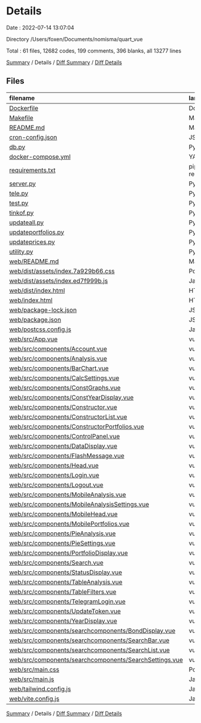 # Details

Date : 2022-07-14 13:07:04

Directory /Users/foxen/Documents/nomisma/quart_vue

Total : 61 files,  12682 codes, 199 comments, 396 blanks, all 13277 lines

[Summary](results.md) / Details / [Diff Summary](diff.md) / [Diff Details](diff-details.md)

## Files
| filename | language | code | comment | blank | total |
| :--- | :--- | ---: | ---: | ---: | ---: |
| [Dockerfile](/Dockerfile) | Docker | 8 | 0 | 5 | 13 |
| [Makefile](/Makefile) | Makefile | 7 | 0 | 2 | 9 |
| [README.md](/README.md) | Markdown | 2 | 0 | 1 | 3 |
| [cron-config.json](/cron-config.json) | JSON | 14 | 0 | 0 | 14 |
| [db.py](/db.py) | Python | 135 | 60 | 15 | 210 |
| [docker-compose.yml](/docker-compose.yml) | YAML | 23 | 0 | 2 | 25 |
| [requirements.txt](/requirements.txt) | pip requirements | 50 | 0 | 1 | 51 |
| [server.py](/server.py) | Python | 62 | 3 | 13 | 78 |
| [tele.py](/tele.py) | Python | 8 | 0 | 1 | 9 |
| [test.py](/test.py) | Python | 7 | 0 | 5 | 12 |
| [tinkof.py](/tinkof.py) | Python | 20 | 0 | 2 | 22 |
| [updateall.py](/updateall.py) | Python | 64 | 0 | 12 | 76 |
| [updateportfolios.py](/updateportfolios.py) | Python | 22 | 0 | 5 | 27 |
| [updateprices.py](/updateprices.py) | Python | 49 | 0 | 13 | 62 |
| [utility.py](/utility.py) | Python | 30 | 0 | 8 | 38 |
| [web/README.md](/web/README.md) | Markdown | 22 | 0 | 14 | 36 |
| [web/dist/assets/index.7a929b66.css](/web/dist/assets/index.7a929b66.css) | PostCSS | 1 | 0 | 1 | 2 |
| [web/dist/assets/index.ed7f999b.js](/web/dist/assets/index.ed7f999b.js) | JavaScript | 15 | 78 | 1 | 94 |
| [web/dist/index.html](/web/dist/index.html) | HTML | 14 | 0 | 2 | 16 |
| [web/index.html](/web/index.html) | HTML | 13 | 0 | 1 | 14 |
| [web/package-lock.json](/web/package-lock.json) | JSON | 9,657 | 0 | 1 | 9,658 |
| [web/package.json](/web/package.json) | JSON | 43 | 0 | 1 | 44 |
| [web/postcss.config.js](/web/postcss.config.js) | JavaScript | 6 | 0 | 1 | 7 |
| [web/src/App.vue](/web/src/App.vue) | vue | 195 | 0 | 20 | 215 |
| [web/src/components/Account.vue](/web/src/components/Account.vue) | vue | 19 | 0 | 5 | 24 |
| [web/src/components/Analysis.vue](/web/src/components/Analysis.vue) | vue | 210 | 0 | 20 | 230 |
| [web/src/components/BarChart.vue](/web/src/components/BarChart.vue) | vue | 112 | 0 | 14 | 126 |
| [web/src/components/CalcSettings.vue](/web/src/components/CalcSettings.vue) | vue | 30 | 0 | 5 | 35 |
| [web/src/components/ConstGraphs.vue](/web/src/components/ConstGraphs.vue) | vue | 16 | 0 | 4 | 20 |
| [web/src/components/ConstYearDisplay.vue](/web/src/components/ConstYearDisplay.vue) | vue | 102 | 0 | 10 | 112 |
| [web/src/components/Constructor.vue](/web/src/components/Constructor.vue) | vue | 168 | 8 | 16 | 192 |
| [web/src/components/ConstructorList.vue](/web/src/components/ConstructorList.vue) | vue | 4 | 0 | 2 | 6 |
| [web/src/components/ConstructorPortfolios.vue](/web/src/components/ConstructorPortfolios.vue) | vue | 34 | 0 | 6 | 40 |
| [web/src/components/ControlPanel.vue](/web/src/components/ControlPanel.vue) | vue | 12 | 0 | 2 | 14 |
| [web/src/components/DataDisplay.vue](/web/src/components/DataDisplay.vue) | vue | 16 | 0 | 3 | 19 |
| [web/src/components/FlashMessage.vue](/web/src/components/FlashMessage.vue) | vue | 30 | 0 | 4 | 34 |
| [web/src/components/Head.vue](/web/src/components/Head.vue) | vue | 65 | 0 | 12 | 77 |
| [web/src/components/Login.vue](/web/src/components/Login.vue) | vue | 34 | 8 | 4 | 46 |
| [web/src/components/Logout.vue](/web/src/components/Logout.vue) | vue | 17 | 0 | 2 | 19 |
| [web/src/components/MobileAnalysis.vue](/web/src/components/MobileAnalysis.vue) | vue | 114 | 0 | 11 | 125 |
| [web/src/components/MobileAnalysisSettings.vue](/web/src/components/MobileAnalysisSettings.vue) | vue | 30 | 0 | 5 | 35 |
| [web/src/components/MobileHead.vue](/web/src/components/MobileHead.vue) | vue | 55 | 15 | 12 | 82 |
| [web/src/components/MobilePortfolios.vue](/web/src/components/MobilePortfolios.vue) | vue | 34 | 0 | 8 | 42 |
| [web/src/components/PieAnalysis.vue](/web/src/components/PieAnalysis.vue) | vue | 57 | 0 | 8 | 65 |
| [web/src/components/PieSettings.vue](/web/src/components/PieSettings.vue) | vue | 34 | 0 | 7 | 41 |
| [web/src/components/PortfolioDisplay.vue](/web/src/components/PortfolioDisplay.vue) | vue | 34 | 0 | 8 | 42 |
| [web/src/components/Search.vue](/web/src/components/Search.vue) | vue | 60 | 0 | 6 | 66 |
| [web/src/components/StatusDisplay.vue](/web/src/components/StatusDisplay.vue) | vue | 16 | 0 | 3 | 19 |
| [web/src/components/TableAnalysis.vue](/web/src/components/TableAnalysis.vue) | vue | 186 | 0 | 15 | 201 |
| [web/src/components/TableFilters.vue](/web/src/components/TableFilters.vue) | vue | 124 | 0 | 18 | 142 |
| [web/src/components/TelegramLogin.vue](/web/src/components/TelegramLogin.vue) | vue | 64 | 0 | 1 | 65 |
| [web/src/components/UpdateToken.vue](/web/src/components/UpdateToken.vue) | vue | 87 | 0 | 14 | 101 |
| [web/src/components/YearDisplay.vue](/web/src/components/YearDisplay.vue) | vue | 86 | 0 | 9 | 95 |
| [web/src/components/searchcomponents/BondDisplay.vue](/web/src/components/searchcomponents/BondDisplay.vue) | vue | 106 | 0 | 5 | 111 |
| [web/src/components/searchcomponents/SearchBar.vue](/web/src/components/searchcomponents/SearchBar.vue) | vue | 19 | 0 | 4 | 23 |
| [web/src/components/searchcomponents/SearchList.vue](/web/src/components/searchcomponents/SearchList.vue) | vue | 11 | 0 | 3 | 14 |
| [web/src/components/searchcomponents/SearchSettings.vue](/web/src/components/searchcomponents/SearchSettings.vue) | vue | 205 | 25 | 14 | 244 |
| [web/src/main.css](/web/src/main.css) | PostCSS | 0 | 0 | 1 | 1 |
| [web/src/main.js](/web/src/main.js) | JavaScript | 3 | 0 | 4 | 7 |
| [web/tailwind.config.js](/web/tailwind.config.js) | JavaScript | 10 | 1 | 1 | 12 |
| [web/vite.config.js](/web/vite.config.js) | JavaScript | 11 | 1 | 3 | 15 |

[Summary](results.md) / Details / [Diff Summary](diff.md) / [Diff Details](diff-details.md)